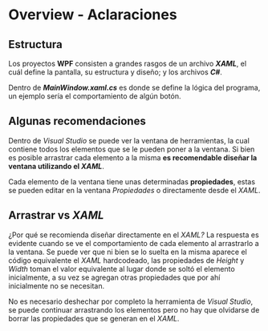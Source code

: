 # Overview - Aclaraciones

## Estructura

Los proyectos **WPF** consisten a grandes rasgos de un archivo ***XAML***, el cuál define la pantalla, su estructura y diseño; y los archivos ***C#***.

Dentro de ***MainWindow.xaml.cs*** es donde se define la lógica del programa, un ejemplo sería el comportamiento de algún botón.

## Algunas recomendaciones

Dentro de *Visual Studio* se puede ver la ventana de herramientas, la cual contiene todos los elementos que se le pueden poner a la ventana. Si bien es posible arrastrar cada elemento a la misma **es recomendable diseñar la ventana utilizando el *XAML***.

Cada elemento de la ventana tiene unas determinadas **propiedades**, estas se pueden editar en la ventana *Propiedades* o directamente desde el *XAML*.

## Arrastrar vs *XAML*

¿Por qué se recomienda diseñar directamente en el *XAML?* La respuesta es evidente cuando se ve el comportamiento de cada elemento al arrastrarlo a la ventana. Se puede ver que ni bien se lo suelta en la misma aparece el código equivalente el *XAML* hardcodeado, las propiedades de *Height* y *Width* toman el valor equivalente al lugar donde se soltó el elemento inicialmente, a su vez se agregan otras propiedades que por ahí inicialmente no se necesitan.

No es necesario deshechar por completo la herramienta de *Visual Studio*, se puede continuar arrastrando los elementos pero no hay que olvidarse de borrar las propiedades que se generan en el *XAML*.
